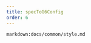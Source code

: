 ```yaml
---
title: specToG6Config
order: 6
---
```


`markdown:docs/common/style.md`

<div class='doc-md'>

</div>
